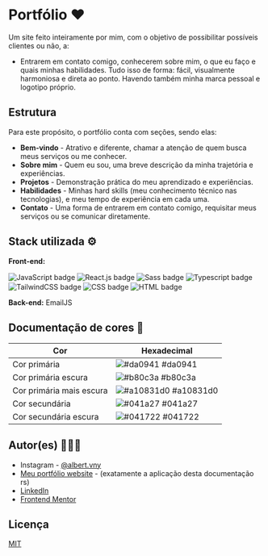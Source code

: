 
# Portfólio ❤

Um site feito inteiramente por mim, com o objetivo de possibilitar possíveis clientes ou não, a:
- Entrarem em contato comigo, conhecerem sobre mim, o que eu faço e quais minhas habilidades. 
Tudo isso de forma: fácil, visualmente harmoniosa e direta ao ponto. Havendo também minha marca pessoal e logotipo próprio.

## Estrutura

Para este propósito, o portfólio conta com seções, sendo elas:
- **Bem-vindo** - Atrativo e diferente, chamar a atenção de quem busca meus serviços ou me conhecer.
- **Sobre mim** - Quem eu sou, uma breve descrição da minha trajetória e experiências.
- **Projetos** - Demonstração prática do meu aprendizado e experiências.
- **Habilidades** - Minhas hard skills (meu conhecimento técnico nas tecnologias), e meu tempo de experiência em cada uma.
- **Contato** - Uma forma de entrarem em contato comigo, requisitar meus serviços ou se comunicar diretamente.


## Stack utilizada ⚙

**Front-end:** 
<div>
  <img align="center" alt="JavaScript badge" src="https://img.shields.io/badge/JavaScript-F7DF1E?style=for-the-badge&logo=javascript&logoColor=black">
  <img align="center" alt="React.js badge" src="https://img.shields.io/badge/React-20232A?style=for-the-badge&logo=react&logoColor=61DAFB">
  <img align="center" alt="Sass badge" src="https://img.shields.io/badge/Sass-CC6699?style=for-the-badge&logo=sass&logoColor=white">
  <img align="center" alt="Typescript badge" src="https://img.shields.io/badge/TypeScript-007ACC?style=for-the-badge&logo=typescript&logoColor=white">
  <img align="center" alt="TailwindCSS badge" src="https://img.shields.io/badge/Tailwind_CSS-38B2AC?style=for-the-badge&logo=tailwind-css&logoColor=white">
  <img align="center" alt="CSS badge" src="https://img.shields.io/badge/CSS3-1572B6?style=for-the-badge&logo=css3&logoColor=white">
  <img align="center" alt="HTML badge" src="https://img.shields.io/badge/HTML5-E34F26?style=for-the-badge&logo=html5&logoColor=white">
</div>

**Back-end:** EmailJS

## Documentação de cores 🎨

| Cor               | Hexadecimal                                                |
| ----------------- | ---------------------------------------------------------------- |
| Cor primária       | ![#da0941](https://via.placeholder.com/10/da0941?text=+) #da0941 |
| Cor primária escura    | ![#b80c3a](https://via.placeholder.com/10/b80c3a?text=+) #b80c3a |
| Cor primária mais escura       | ![#a10831d0](https://via.placeholder.com/10/a10831d0?text=+) #a10831d0 |
| Cor secundária       | ![#041a27](https://via.placeholder.com/10/041a27?text=+) #041a27 |
| Cor secundária escura       | ![#041722](https://via.placeholder.com/10/041722?text=+) #041722 |

## Autor(es) 🙎🏻‍♂️

- Instagram - [@albert.vny](https://www.instagram.com/albert.vny/?hl=pt-br)
- [Meu portfólio website](https://portfolio-allbertuu.vercel.app/) - (exatamente a aplicação desta documentação rs)
- [LinkedIn](https://www.linkedin.com/in/albertov-albuquerque/)
- [Frontend Mentor](https://www.frontendmentor.io/profile/allbertuu)

## Licença

[MIT](https://choosealicense.com/licenses/mit/)

